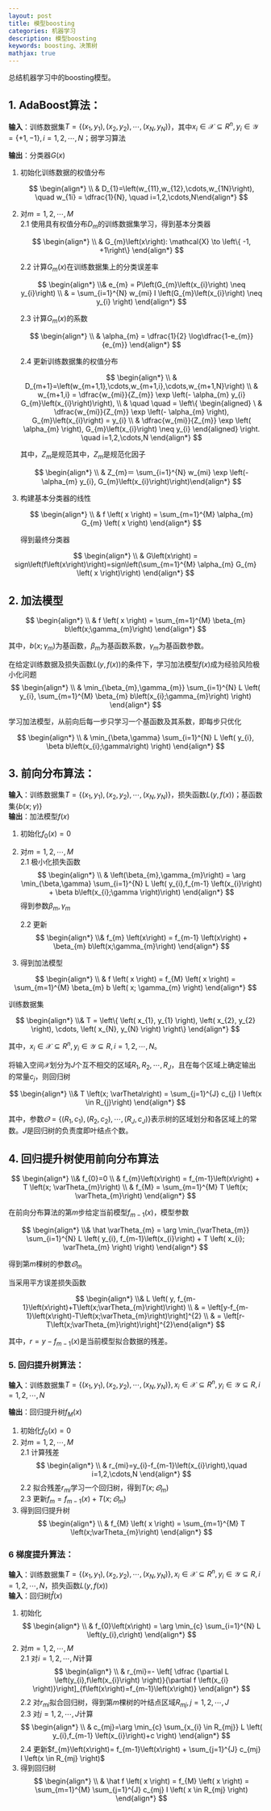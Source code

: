```yaml
---
layout: post
title: 模型boosting
categories: 机器学习
description: 模型boosting
keywords: boosting、决策树
mathjax: true
---
```


总结机器学习中的boosting模型。

## 1. AdaBoost算法：  

**输入**：训练数据集$T = \left\{ \left( x_{1}, y_{1} \right), \left( x_{2}, y_{2} \right), \cdots, \left( x_{N}, y_{N} \right) \right\}$，其中$x_{i} \in \mathcal{X} \subseteq R^{n}, y_{i} \in \mathcal{Y} = \left\{ +1, -1 \right\}, i = 1, 2, \cdots, N$；弱学习算法  

**输出**：分类器$G\left(x\right)$  

1. 初始化训练数据的权值分布

    $$
    \begin{align*}  \\ & D_{1}=\left(w_{11},w_{12},\cdots,w_{1N}\right), \quad w_{1i} = \dfrac{1}{N}, \quad i=1,2,\cdots,N\end{align*}  
    $$

2. 对$m=1,2,\cdots,M$  
    2.1 使用具有权值分布$D_{m}$的训练数据集学习，得到基本分类器

    $$
    \begin{align*}  \\ & G_{m}\left(x\right): \mathcal{X} \to \left\{ -1, +1\right\} \end{align*} 
    $$

    2.2 计算$G_{m}\left(x\right)$在训练数据集上的分类误差率  

    $$
    \begin{align*} \\& e_{m} = P\left(G_{m}\left(x_{i}\right) \neq y_{i}\right)
    \\ & = \sum_{i=1}^{N} w_{mi} I \left(G_{m}\left(x_{i}\right) \neq y_{i} \right) \end{align*}   
    $$

    2.3 计算$G_{m} \left(x\right)$的系数 


    $$
    \begin{align*}  \\ & \alpha_{m} = \dfrac{1}{2} \log\dfrac{1-e_{m}}{e_{m}} \end{align*}
    $$

    2.4 更新训练数据集的权值分布

    $$
    \begin{align*}  \\ &  D_{m+1}=\left(w_{m+1,1},\cdots,w_{m+1,i},\cdots,w_{m+1,N}\right)
    \\ & w_{m+1,i} = \dfrac{w_{mi}}{Z_{m}} \exp \left(- \alpha_{m} y_{i} G_{m}\left(x_{i}\right)\right), 
    \\ & \quad \quad = \left\{
    \begin{aligned} 
    \ &  \dfrac{w_{mi}}{Z_{m}} \exp \left(- \alpha_{m} \right), G_{m}\left(x_{i}\right) = y_{i}
    \\ & \dfrac{w_{mi}}{Z_{m}} \exp \left( \alpha_{m} \right), G_{m}\left(x_{i}\right) \neq y_{i}
    \end{aligned}
    \right. \quad i=1,2,\cdots,N \end{align*}
    $$


    其中，$Z_{m}$是规范其中，$Z_{m}$是规范化因子
    
    $$
    \begin{align*}  \\ & Z_{m}＝ \sum_{i=1}^{N} w_{mi} \exp \left(- \alpha_{m} y_{i}, G_{m}\left(x_{i}\right)\right)\end{align*}  
    $$
  
3. 构建基本分类器的线性

    $$
    \begin{align*}  \\ & f \left( x \right) = \sum_{m=1}^{M} \alpha_{m} G_{m} \left( x \right) \end{align*}   
    $$

    得到最终分类器

$$
\begin{align*}  \\ & G\left(x\right) = sign\left(f\left(x\right)\right)=sign\left(\sum_{m=1}^{M} \alpha_{m} G_{m} \left( x \right)\right) \end{align*} 
$$

## 2. 加法模型

$$
\begin{align*}  \\ & f \left( x \right) = \sum_{m=1}^{M} \beta_{m} b\left(x;\gamma_{m}\right) \end{align*} 
$$


其中，$b\left(x;\gamma_{m}\right)$为基函数，$\beta_{m}$为基函数系数，$\gamma_{m}$为基函数参数。

在给定训练数据及损失函数$L\left(y,f\left(x\right)\right)$的条件下，学习加法模型$f\left(x\right)$成为经验风险极小化问题
$$
\begin{align*}  \\ & \min_{\beta_{m},\gamma_{m}} \sum_{i=1}^{N} L \left( y_{i}, \sum_{m=1}^{M} \beta_{m} b\left(x_{i};\gamma_{m}\right)  \right) \end{align*} 
$$


学习加法模型，从前向后每一步只学习一个基函数及其系数，即每步只优化

$$
\begin{align*}  \\ & \min_{\beta,\gamma} \sum_{i=1}^{N} L \left( y_{i}, \beta b\left(x_{i};\gamma\right)  \right) \end{align*} 
$$

## 3. 前向分布算法：  

**输入**：训练数据集$T = \left\{ \left( x_{1}, y_{1} \right), \left( x_{2}, y_{2} \right), \cdots, \left( x_{N}, y_{N} \right) \right\}$，损失函数$L\left(y,f\left(x\right)\right)$；基函数集$\left\{b\left(x;\gamma\right)\right\}$  
**输出**：加法模型$f\left(x\right)$ 
 
1. 初始化$f_{0}\left(x\right)=0$     
2. 对$m=1,2,\cdots,M$  
    2.1 极小化损失函数
    $$
    \begin{align*}  \\ & \left(\beta_{m},\gamma_{m}\right) = \arg \min_{\beta,\gamma} \sum_{i=1}^{N} L \left( y_{i},f_{m-1} \left(x_{i}\right) + \beta b\left(x_{i};\gamma \right)\right) \end{align*} 
    $$
    得到参数$\beta_{m},\gamma_{m}$  
    
    2.2 更新  
    $$
    \begin{align*} \\& f_{m} \left(x\right) = f_{m-1} \left(x\right) + \beta_{m} b\left(x;\gamma_{m}\right) \end{align*}   
    $$
3. 得到加法模型

$$
\begin{align*}  \\ & f \left( x \right) = f_{M} \left( x \right) = \sum_{m=1}^{M} \beta_{m} b \left( x; \gamma_{m} \right) \end{align*}    
$$

训练数据集

$$
\begin{align*} \\& T = \left\{ \left( x_{1}, y_{1} \right), \left( x_{2}, y_{2} \right), \cdots, \left( x_{N}, y_{N} \right) \right\} \end{align*}   
$$

其中，$x_{i} \in \mathcal{X} \subseteq R^{n}, y_{i} \in \mathcal{Y} \subseteq R, i = 1, 2, \cdots, N$。

将输入空间$\mathcal{X}$划分为$J$个互不相交的区域$R_{1},R_{2},\cdots,R_{J}$，且在每个区域上确定输出的常量$c_{j}$，则回归树

$$
\begin{align*} \\& T \left(x; \varTheta\right) =  \sum_{j=1}^{J} c_{j} I \left(x \in R_{j}\right) \end{align*} 
$$

其中，参数$\varTheta = \left\{ \left(R_{1}, c_{1}\right),\left(R_{2}, c_{2}\right),\cdots,\left(R_{J}, c_{J}\right) \right\}$表示树的区域划分和各区域上的常数。$J$是回归树的负责度即叶结点个数。

## 4. 回归提升树使用前向分布算法

$$
\begin{align*} \\& f_{0}=0
\\ & f_{m}\left(x\right) = f_{m-1}\left(x\right) + T \left(x; \varTheta_{m}\right) 
\\ & f_{M} = \sum_{m=1}^{M} T \left(x; \varTheta_{m}\right) \end{align*} 
$$

在前向分布算法的第$m$步给定当前模型$f_{m-1}\left(x\right)$，模型参数

$$
\begin{align*} \\& \hat \varTheta_{m} = \arg \min_{\varTheta_{m}} \sum_{i=1}^{N} L \left( y_{i}, f_{m-1}\left(x_{i}\right) + T \left( x_{i}; \varTheta_{m} \right) \right) \end{align*} 
$$

得到第$m$棵树的参数$\hat \varTheta_{m}$

当采用平方误差损失函数

$$
\begin{align*} \\& L \left( y, f_{m-1}\left(x\right)+T\left(x;\varTheta_{m}\right)\right) 
\\ & = \left[y-f_{m-1}\left(x\right)-T\left(x;\varTheta_{m}\right)\right]^{2} 
\\ & = \left[r-T\left(x;\varTheta_{m}\right)\right]^{2}\end{align*} 
$$

其中，$r=y-f_{m-1}\left(x\right)$是当前模型拟合数据的残差。

### 5. 回归提升树算法：  
**输入**：训练数据集$T = \left\{ \left( x_{1}, y_{1} \right), \left( x_{2}, y_{2} \right), \cdots, \left( x_{N}, y_{N} \right) \right\},x_{i} \in \mathcal{X} \subseteq R^{n}, y_{i} \in \mathcal{Y} \subseteq R, i = 1, 2, \cdots, N$  

**输出**：回归提升树$f_{M}\left(x\right)$ 
 
1. 初始化$f_{0}\left(x\right)=0$     
2. 对$m=1,2,\cdots,M$  
    2.1 计算残差
    $$
    \begin{align*}  \\ & r_{mi}=y_{i}-f_{m-1}\left(x_{i}\right),\quad i=1,2,\cdots,N \end{align*}  
    $$
    2.2 拟合残差$r_{mi}$学习一个回归树，得到$T\left(x;\varTheta_{m}\right)$  
    2.3 更新$f_{m}=f_{m-1}\left(x\right)+T\left(x;\varTheta_{m}\right)$   
3. 得到回归提升树
    $$
    \begin{align*}  \\ &  f_{M} \left( x \right) = \sum_{m=1}^{M} T \left(x;\varTheta_{m}\right) \end{align*}    
    $$

### 6 梯度提升算法：  
**输入**：训练数据集$T = \left\{ \left( x_{1}, y_{1} \right), \left( x_{2}, y_{2} \right), \cdots, \left( x_{N}, y_{N} \right) \right\},x_{i} \in \mathcal{X} \subseteq R^{n}, y_{i} \in \mathcal{Y} \subseteq R, i = 1, 2, \cdots, N$，损失函数$L\left(y,f\left(x\right)\right)$  
**输入**：回归树$\hat f\left(x\right)$  

1. 初始化
$$
\begin{align*}  \\ & f_{0}\left(x\right) = \arg \min_{c} \sum_{i=1}^{N} L \left(y_{i},c\right) \end{align*}      
$$
2. 对$m=1,2,\cdots,M$  
    2.1 对$i=1,2,\cdots,N$计算
    $$
    \begin{align*}  \\ & r_{mi}=- \left[ \dfrac {\partial L \left(y_{i},f\left(x_{i}\right) \right)}{\partial f \left(x_{i} \right)}\right]_{f\left(x\right)=f_{m-1}\left(x\right)} \end{align*}  
    $$
    2.2 对$r_{mi}$拟合回归树，得到第$m$棵树的叶结点区域$R_{mj},j=1,2,\cdots,J$  
    2.3 对$j=1,2,\cdots,J$计算
    $$
    \begin{align*}  \\ &  c_{mj}=\arg \min_{c} \sum_{x_{i} \in R_{mj}} L \left( y_{i},f_{m-1} \left(x_{i}\right)+c \right) \end{align*} 
    $$
    2.4 更新$f_{m}\left(x\right)= f_{m-1}\left(x\right) + \sum_{j=1}^{J} c_{mj} I \left(x \in R_{mj} \right)$
3. 得到回归树
$$
\begin{align*}  \\ &  \hat f \left( x \right) = f_{M} \left( x \right) = \sum_{m=1}^{M} \sum_{j=1}^{J} c_{mj} I \left( x \in R_{mj} \right) \end{align*}    
$$